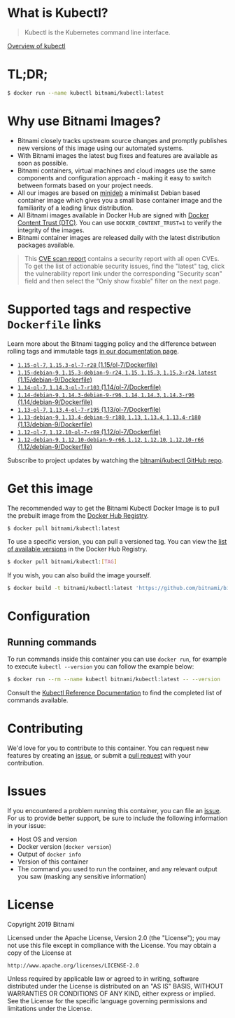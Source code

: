 
# What is Kubectl?

> Kubectl is the Kubernetes command line interface.

[Overview of kubectl](https://kubernetes.io/docs/reference/kubectl/overview/)

# TL;DR;

```bash
$ docker run --name kubectl bitnami/kubectl:latest
```

# Why use Bitnami Images?

* Bitnami closely tracks upstream source changes and promptly publishes new versions of this image using our automated systems.
* With Bitnami images the latest bug fixes and features are available as soon as possible.
* Bitnami containers, virtual machines and cloud images use the same components and configuration approach - making it easy to switch between formats based on your project needs.
* All our images are based on [minideb](https://github.com/bitnami/minideb) a minimalist Debian based container image which gives you a small base container image and the familiarity of a leading linux distribution.
* All Bitnami images available in Docker Hub are signed with [Docker Content Trust (DTC)](https://docs.docker.com/engine/security/trust/content_trust/). You can use `DOCKER_CONTENT_TRUST=1` to verify the integrity of the images.
* Bitnami container images are released daily with the latest distribution packages available.


> This [CVE scan report](https://quay.io/repository/bitnami/kubectl?tab=tags) contains a security report with all open CVEs. To get the list of actionable security issues, find the "latest" tag, click the vulnerability report link under the corresponding "Security scan" field and then select the "Only show fixable" filter on the next page.

# Supported tags and respective `Dockerfile` links

Learn more about the Bitnami tagging policy and the difference between rolling tags and immutable tags [in our documentation page](https://docs.bitnami.com/containers/how-to/understand-rolling-tags-containers/).


* [`1.15-ol-7`, `1.15.3-ol-7-r28` (1.15/ol-7/Dockerfile)](https://github.com/bitnami/bitnami-docker-kubectl/blob/1.15.3-ol-7-r28/1.15/ol-7/Dockerfile)
* [`1.15-debian-9`, `1.15.3-debian-9-r24`, `1.15`, `1.15.3`, `1.15.3-r24`, `latest` (1.15/debian-9/Dockerfile)](https://github.com/bitnami/bitnami-docker-kubectl/blob/1.15.3-debian-9-r24/1.15/debian-9/Dockerfile)
* [`1.14-ol-7`, `1.14.3-ol-7-r103` (1.14/ol-7/Dockerfile)](https://github.com/bitnami/bitnami-docker-kubectl/blob/1.14.3-ol-7-r103/1.14/ol-7/Dockerfile)
* [`1.14-debian-9`, `1.14.3-debian-9-r96`, `1.14`, `1.14.3`, `1.14.3-r96` (1.14/debian-9/Dockerfile)](https://github.com/bitnami/bitnami-docker-kubectl/blob/1.14.3-debian-9-r96/1.14/debian-9/Dockerfile)
* [`1.13-ol-7`, `1.13.4-ol-7-r195` (1.13/ol-7/Dockerfile)](https://github.com/bitnami/bitnami-docker-kubectl/blob/1.13.4-ol-7-r195/1.13/ol-7/Dockerfile)
* [`1.13-debian-9`, `1.13.4-debian-9-r180`, `1.13`, `1.13.4`, `1.13.4-r180` (1.13/debian-9/Dockerfile)](https://github.com/bitnami/bitnami-docker-kubectl/blob/1.13.4-debian-9-r180/1.13/debian-9/Dockerfile)
* [`1.12-ol-7`, `1.12.10-ol-7-r69` (1.12/ol-7/Dockerfile)](https://github.com/bitnami/bitnami-docker-kubectl/blob/1.12.10-ol-7-r69/1.12/ol-7/Dockerfile)
* [`1.12-debian-9`, `1.12.10-debian-9-r66`, `1.12`, `1.12.10`, `1.12.10-r66` (1.12/debian-9/Dockerfile)](https://github.com/bitnami/bitnami-docker-kubectl/blob/1.12.10-debian-9-r66/1.12/debian-9/Dockerfile)

Subscribe to project updates by watching the [bitnami/kubectl GitHub repo](https://github.com/bitnami/bitnami-docker-kubectl).

# Get this image

The recommended way to get the Bitnami Kubectl Docker Image is to pull the prebuilt image from the [Docker Hub Registry](https://hub.docker.com/r/bitnami/kubectl).

```bash
$ docker pull bitnami/kubectl:latest
```

To use a specific version, you can pull a versioned tag. You can view the [list of available versions](https://hub.docker.com/r/bitnami/kubectl/tags/) in the Docker Hub Registry.

```bash
$ docker pull bitnami/kubectl:[TAG]
```

If you wish, you can also build the image yourself.

```bash
$ docker build -t bitnami/kubectl:latest 'https://github.com/bitnami/bitnami-docker-kubectl.git#master:1.15/debian-9'
```

# Configuration

## Running commands

To run commands inside this container you can use `docker run`, for example to execute `kubectl --version` you can follow the example below:

```bash
$ docker run --rm --name kubectl bitnami/kubectl:latest -- --version
```

Consult the [Kubectl Reference Documentation](https://kubernetes.io/docs/reference/generated/kubectl/kubectl-commands) to find the completed list of commands available.

# Contributing

We'd love for you to contribute to this container. You can request new features by creating an [issue](https://github.com/bitnami/bitnami-docker-kubectl/issues), or submit a [pull request](https://github.com/bitnami/bitnami-docker-kubectl/pulls) with your contribution.

# Issues

If you encountered a problem running this container, you can file an [issue](https://github.com/bitnami/bitnami-docker-kubectl/issues). For us to provide better support, be sure to include the following information in your issue:

- Host OS and version
- Docker version (`docker version`)
- Output of `docker info`
- Version of this container
- The command you used to run the container, and any relevant output you saw (masking any sensitive information)

# License

Copyright 2019 Bitnami

Licensed under the Apache License, Version 2.0 (the "License");
you may not use this file except in compliance with the License.
You may obtain a copy of the License at

    http://www.apache.org/licenses/LICENSE-2.0

Unless required by applicable law or agreed to in writing, software
distributed under the License is distributed on an "AS IS" BASIS,
WITHOUT WARRANTIES OR CONDITIONS OF ANY KIND, either express or implied.
See the License for the specific language governing permissions and
limitations under the License.
